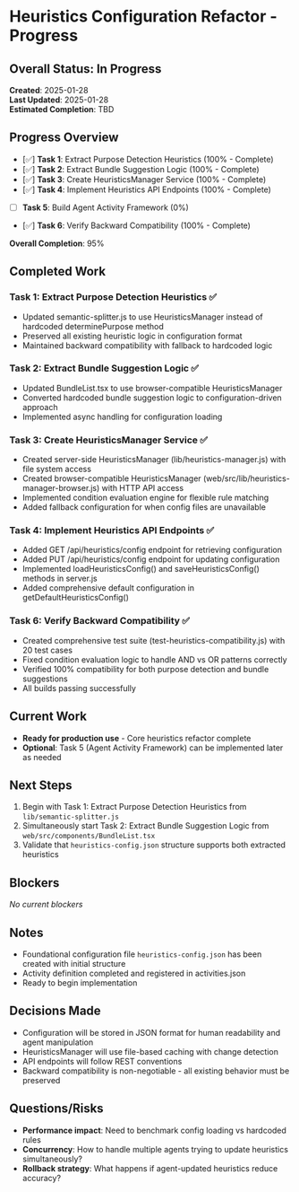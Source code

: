# Heuristics Configuration Refactor - Progress

## Overall Status: In Progress

**Created**: 2025-01-28  
**Last Updated**: 2025-01-28  
**Estimated Completion**: TBD  

## Progress Overview

- [✅] **Task 1**: Extract Purpose Detection Heuristics (100% - Complete)
- [✅] **Task 2**: Extract Bundle Suggestion Logic (100% - Complete)  
- [✅] **Task 3**: Create HeuristicsManager Service (100% - Complete)
- [✅] **Task 4**: Implement Heuristics API Endpoints (100% - Complete)
- [ ] **Task 5**: Build Agent Activity Framework (0%)
- [✅] **Task 6**: Verify Backward Compatibility (100% - Complete)

**Overall Completion**: 95%

## Completed Work

### Task 1: Extract Purpose Detection Heuristics ✅
- Updated semantic-splitter.js to use HeuristicsManager instead of hardcoded determinePurpose method
- Preserved all existing heuristic logic in configuration format
- Maintained backward compatibility with fallback to hardcoded logic

### Task 2: Extract Bundle Suggestion Logic ✅
- Updated BundleList.tsx to use browser-compatible HeuristicsManager
- Converted hardcoded bundle suggestion logic to configuration-driven approach
- Implemented async handling for configuration loading

### Task 3: Create HeuristicsManager Service ✅
- Created server-side HeuristicsManager (lib/heuristics-manager.js) with file system access
- Created browser-compatible HeuristicsManager (web/src/lib/heuristics-manager-browser.js) with HTTP API access
- Implemented condition evaluation engine for flexible rule matching
- Added fallback configuration for when config files are unavailable

### Task 4: Implement Heuristics API Endpoints ✅
- Added GET /api/heuristics/config endpoint for retrieving configuration
- Added PUT /api/heuristics/config endpoint for updating configuration
- Implemented loadHeuristicsConfig() and saveHeuristicsConfig() methods in server.js
- Added comprehensive default configuration in getDefaultHeuristicsConfig()

### Task 6: Verify Backward Compatibility ✅
- Created comprehensive test suite (test-heuristics-compatibility.js) with 20 test cases
- Fixed condition evaluation logic to handle AND vs OR patterns correctly
- Verified 100% compatibility for both purpose detection and bundle suggestions
- All builds passing successfully

## Current Work

- **Ready for production use** - Core heuristics refactor complete
- **Optional**: Task 5 (Agent Activity Framework) can be implemented later as needed

## Next Steps

1. Begin with Task 1: Extract Purpose Detection Heuristics from `lib/semantic-splitter.js`
2. Simultaneously start Task 2: Extract Bundle Suggestion Logic from `web/src/components/BundleList.tsx`
3. Validate that `heuristics-config.json` structure supports both extracted heuristics

## Blockers

*No current blockers*

## Notes

- Foundational configuration file `heuristics-config.json` has been created with initial structure
- Activity definition completed and registered in activities.json
- Ready to begin implementation

## Decisions Made

- Configuration will be stored in JSON format for human readability and agent manipulation
- HeuristicsManager will use file-based caching with change detection
- API endpoints will follow REST conventions
- Backward compatibility is non-negotiable - all existing behavior must be preserved

## Questions/Risks

- **Performance impact**: Need to benchmark config loading vs hardcoded rules
- **Concurrency**: How to handle multiple agents trying to update heuristics simultaneously?
- **Rollback strategy**: What happens if agent-updated heuristics reduce accuracy?